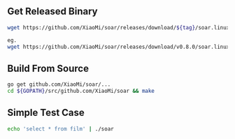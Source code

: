 ## Get Released Binary

```bash
wget https://github.com/XiaoMi/soar/releases/download/${tag}/soar.linux-amd64 -O soar

eg.
wget https://github.com/XiaoMi/soar/releases/download/v0.8.0/soar.linux-amd64 -O soar
```

## Build From Source

```bash
go get github.com/XiaoMi/soar/...
cd ${GOPATH}/src/github.com/XiaoMi/soar && make
```

## Simple Test Case

```bash
echo 'select * from film' | ./soar
```
